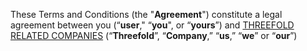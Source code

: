These Terms and Conditions (the "**Agreement**") constitute a legal agreement between you (“**user**," “**you**", or “**yours**”) and [THREEFOLD RELATED COMPANIES](threefold_companies)  (“**Threefold**”, “**Company**,” “**us**,” “**we**” or “**our**”)